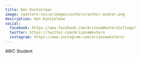 ```yaml
---
title: Ken Kuntzelman
image: /western-voice/images/authors/author-avatar.png
description: Ken Kuntzelman
social:
  facebook: https://www.facebook.com/ArizonaWesternCollege/
  twitter: https://twitter.com/ArizonaWestern
  instagram: https://www.instagram.com/arizonawestern/
---
```


AWC Student